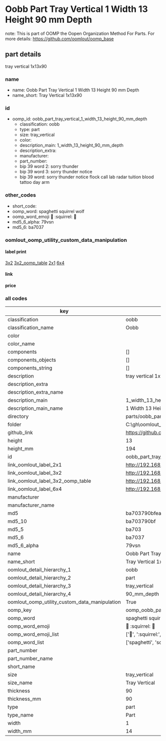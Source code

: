 # Oobb Part Tray Vertical 1 Width 13 Height 90 mm Depth  

note: This is part of OOMP the Oopen Organization Method For Parts. For more details: https://github.com/oomlout/oomp_base

##  part details
  



tray vertical 1x13x90



### name
* name: Oobb Part Tray Vertical 1 Width 13 Height 90 mm Depth
* name_short: Tray Vertical 1x13x90 
### id
* oomp_id: oobb_part_tray_vertical_1_width_13_height_90_mm_depth
  * classification: oobb
  * type: part
  * size: tray_vertical
  * color: 
  * description_main: 1_width_13_height_90_mm_depth
  * description_extra: 
  * manufacturer: 
  * part_number: 
  * bip 39 word 2: sorry thunder
  * bip 39 word 3: sorry thunder notice
  * bip 39 word: sorry thunder notice flock call lab radar tuition blood tattoo day arm

### other_codes
* short_code: 
* oomp_word: spaghetti squirrel wolf
* oomp_word_emoji :spaghetti: :squirrel: :wolf:
* md5_6_alpha: 79vsn
* md5_6: ba7037






### oomlout_oomp_utility_custom_data_manipulation
#### label print
[3x2](http://192.168.1.245:1112/?label=oomp%2079vsn)
[3x2_oomp_table](http://192.168.1.108:1112/?label=oomp%2079vsn)
[2x1](http://192.168.1.242:1112/?label=oomp%2079vsn)
[6x4](http://192.168.1.55:1112/?label=oomp%2079vsn)    

#### link

                              

#### price







### all codes 
| key | value |  
| --- | --- |  
| classification | oobb |  
| classification_name | Oobb |  
| color |  |  
| color_name |  |  
| components | [] |  
| components_objects | [] |  
| components_string | [] |  
| description | tray vertical 1x13x90 |  
| description_extra |  |  
| description_extra_name |  |  
| description_main | 1_width_13_height_90_mm_depth |  
| description_main_name | 1 Width 13 Height 90 mm Depth |  
| directory | parts/oobb_part_tray_vertical_1_width_13_height_90_mm_depth |  
| folder | C:\gh\oomlout_oobb_version_4_generated_parts\parts\oobb_part_tray_vertical_1_width_13_height_90_mm_depth |  
| github_link | https://github.com/oomlout/oomlout_oomp_part_src/tree/main/parts/oobb_part_tray_vertical_1_width_13_height_90_mm_depth |  
| height | 13 |  
| height_mm | 194 |  
| id | oobb_part_tray_vertical_1_width_13_height_90_mm_depth |  
| link_oomlout_label_2x1 | http://192.168.1.242:1112/?label=oomp%2079vsn |  
| link_oomlout_label_3x2 | http://192.168.1.245:1112/?label=oomp%2079vsn |  
| link_oomlout_label_3x2_oomp_table | http://192.168.1.108:1112/?label=oomp%2079vsn |  
| link_oomlout_label_6x4 | http://192.168.1.55:1112/?label=oomp%2079vsn |  
| manufacturer |  |  
| manufacturer_name |  |  
| md5 | ba703790bfea3615f01035952df8667b |  
| md5_10 | ba703790bf |  
| md5_5 | ba703 |  
| md5_6 | ba7037 |  
| md5_6_alpha | 79vsn |  
| name | Oobb Part Tray Vertical 1 Width 13 Height 90 mm Depth |  
| name_short | Tray Vertical 1x13x90  |  
| oomlout_detail_hierarchy_1 | oobb |  
| oomlout_detail_hierarchy_2 | part |  
| oomlout_detail_hierarchy_3 | tray_vertical |  
| oomlout_detail_hierarchy_4 | 90_mm_depth |  
| oomlout_oomp_utility_custom_data_manipulation | True |  
| oomp_key | oomp_oobb_part_tray_vertical_1_width_13_height_90_mm_depth |  
| oomp_word | spaghetti squirrel wolf |  
| oomp_word_emoji | :spaghetti: :squirrel: :wolf: |  
| oomp_word_emoji_list | [':spaghetti:', ':squirrel:', ':wolf:'] |  
| oomp_word_list | ['spaghetti', 'squirrel', 'wolf'] |  
| part_number |  |  
| part_number_name |  |  
| short_name |  |  
| size | tray_vertical |  
| size_name | Tray Vertical |  
| thickness | 90 |  
| thickness_mm | 90 |  
| type | part |  
| type_name | Part |  
| width | 1 |  
| width_mm | 14 |  
